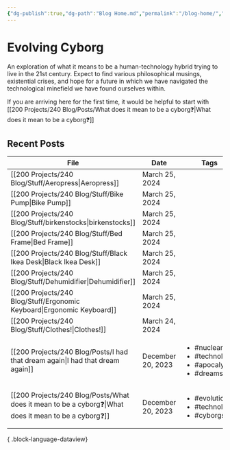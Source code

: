 ```yaml
---
{"dg-publish":true,"dg-path":"Blog Home.md","permalink":"/blog-home/","tags":["gardenEntry"]}
---
```


# Evolving Cyborg

An exploration of what it means to be a human-technology hybrid trying to live in the 21st century. Expect to find various philosophical musings, existential crises, and hope for a future in which we have navigated the technological minefield we have found ourselves within.

If you are arriving here for the first time, it would be helpful to start with [[200 Projects/240 Blog/Posts/What does it mean to be a cyborg❓\|What does it mean to be a cyborg❓]]

## Recent Posts

| File                                                                                                    | Date              | Tags                                                                               |
| ------------------------------------------------------------------------------------------------------- | ----------------- | ---------------------------------------------------------------------------------- |
| [[200 Projects/240 Blog/Stuff/Aeropress\|Aeropress]]                                                 | March 25, 2024    | <ul></ul>                                                                          |
| [[200 Projects/240 Blog/Stuff/Bike Pump\|Bike Pump]]                                                 | March 25, 2024    | <ul></ul>                                                                          |
| [[200 Projects/240 Blog/Stuff/birkenstocks\|birkenstocks]]                                           | March 25, 2024    | <ul></ul>                                                                          |
| [[200 Projects/240 Blog/Stuff/Bed Frame\|Bed Frame]]                                                 | March 25, 2024    | <ul></ul>                                                                          |
| [[200 Projects/240 Blog/Stuff/Black Ikea Desk\|Black Ikea Desk]]                                     | March 25, 2024    | <ul></ul>                                                                          |
| [[200 Projects/240 Blog/Stuff/Dehumidifier\|Dehumidifier]]                                           | March 25, 2024    | <ul></ul>                                                                          |
| [[200 Projects/240 Blog/Stuff/Ergonomic Keyboard\|Ergonomic Keyboard]]                               | March 25, 2024    | <ul></ul>                                                                          |
| [[200 Projects/240 Blog/Stuff/Clothes!\|Clothes!]]                                                   | March 24, 2024    | <ul></ul>                                                                          |
| [[200 Projects/240 Blog/Posts/I had that dream again\|I had that dream again]]                       | December 20, 2023 | <ul><li>#nuclear</li><li>#technology</li><li>#apocalypse</li><li>#dreams</li></ul> |
| [[200 Projects/240 Blog/Posts/What does it mean to be a cyborg❓\|What does it mean to be a cyborg❓]] | December 20, 2023 | <ul><li>#evolution</li><li>#technology</li><li>#cyborgs</li></ul>                  |

{ .block-language-dataview}
